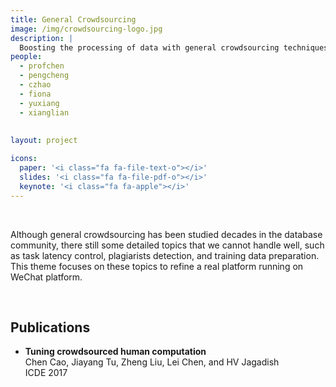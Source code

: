 ```yaml
---
title: General Crowdsourcing
image: /img/crowdsourcing-logo.jpg
description: |
  Boosting the processing of data with general crowdsourcing techniques.
people:
  - profchen
  - pengcheng
  - czhao
  - fiona
  - yuxiang
  - xianglian
  
  
layout: project

icons:
  paper: '<i class="fa fa-file-text-o"></i>'
  slides: '<i class="fa fa-file-pdf-o"></i>'
  keynote: '<i class="fa fa-apple"></i>'
---
```



<br>

Although general crowdsourcing has been studied decades in the database community, there still some detailed topics that we cannot handle well, such as task latency control, plagiarists detection, and training data preparation. This theme focuses on these topics to refine a real platform running on WeChat platform.

</br>





## Publications

- **Tuning crowdsourced human computation**<br/>
  Chen Cao, Jiayang Tu, Zheng Liu, Lei Chen, and HV Jagadish<br/>
  ICDE 2017
